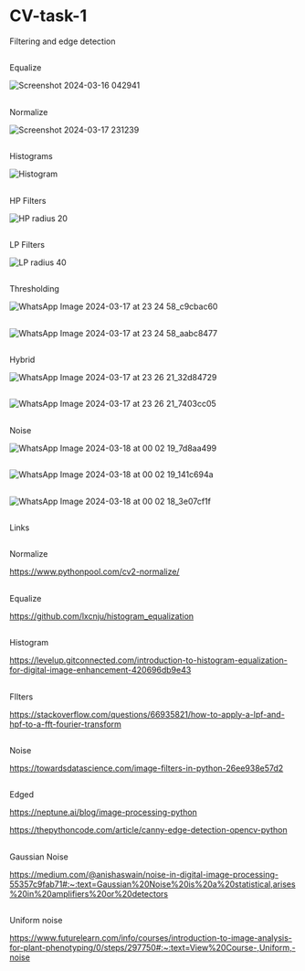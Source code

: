 # CV-task-1
Filtering and edge detection

##

Equalize 

![Screenshot 2024-03-16 042941](https://github.com/Shehab-Hegab/CV-task-1/assets/137138481/a42ff63b-03b3-45a9-9ee0-db379d5b2b5a)

##
Normalize

![Screenshot 2024-03-17 231239](https://github.com/Shehab-Hegab/CV-task-1/assets/137138481/8138f539-dc25-4ab9-b257-7854ae1ac234)



##
Histograms


![Histogram](https://github.com/sbme-tutorials/final_project-database_s23_icu16/assets/137138481/4347c5fc-d18e-4f3b-bc43-262eab4c73f6)

##

HP Filters


![HP radius 20](https://github.com/sbme-tutorials/final_project-database_s23_icu16/assets/137138481/87b2df8f-6727-48ea-8721-ede4d614c737)


##
LP Filters

![LP radius 40](https://github.com/sbme-tutorials/final_project-database_s23_icu16/assets/137138481/b5c0fd12-0946-482f-94b0-a09fedaa6fb9)


##


Thresholding 

![WhatsApp Image 2024-03-17 at 23 24 58_c9cbac60](https://github.com/sbme-tutorials/final_project-database_s23_icu16/assets/137138481/418dd656-eff7-4da6-8a6c-e524ca3b4320)

##

![WhatsApp Image 2024-03-17 at 23 24 58_aabc8477](https://github.com/sbme-tutorials/final_project-database_s23_icu16/assets/137138481/6f336bbd-f1a7-42db-a5c7-e2b4d24665aa)

##
Hybrid


![WhatsApp Image 2024-03-17 at 23 26 21_32d84729](https://github.com/sbme-tutorials/final_project-database_s23_icu16/assets/137138481/be2f20ba-a4ef-4f10-957f-3586eab44838)

##

![WhatsApp Image 2024-03-17 at 23 26 21_7403cc05](https://github.com/Shehab-Hegab/CV-task-1/assets/137138481/1b135769-1142-4ed4-b98a-43484b69f472)


##

Noise 


![WhatsApp Image 2024-03-18 at 00 02 19_7d8aa499](https://github.com/sbme-tutorials/final_project-database_s23_icu16/assets/137138481/ca6298b5-51a3-41ed-b474-286c4ce8b9d3)
##

![WhatsApp Image 2024-03-18 at 00 02 19_141c694a](https://github.com/sbme-tutorials/final_project-database_s23_icu16/assets/137138481/5cc2ea06-ccba-4439-ab5b-53f1012be6b6)

##

![WhatsApp Image 2024-03-18 at 00 02 18_3e07cf1f](https://github.com/sbme-tutorials/final_project-database_s23_icu16/assets/137138481/6f65c6fa-df9b-4067-93a9-dd702aacfb51)


##
Links


##
Normalize

https://www.pythonpool.com/cv2-normalize/


##
Equalize 

https://github.com/lxcnju/histogram_equalization

## 
Histogram 

https://levelup.gitconnected.com/introduction-to-histogram-equalization-for-digital-image-enhancement-420696db9e43

##
FIlters 

https://stackoverflow.com/questions/66935821/how-to-apply-a-lpf-and-hpf-to-a-fft-fourier-transform


## 
Noise 

https://towardsdatascience.com/image-filters-in-python-26ee938e57d2

##
Edged

https://neptune.ai/blog/image-processing-python

https://thepythoncode.com/article/canny-edge-detection-opencv-python

##
Gaussian Noise

https://medium.com/@anishaswain/noise-in-digital-image-processing-55357c9fab71#:~:text=Gaussian%20Noise%20is%20a%20statistical,arises%20in%20amplifiers%20or%20detectors

##
Uniform noise

https://www.futurelearn.com/info/courses/introduction-to-image-analysis-for-plant-phenotyping/0/steps/297750#:~:text=View%20Course-,Uniform,-noise

